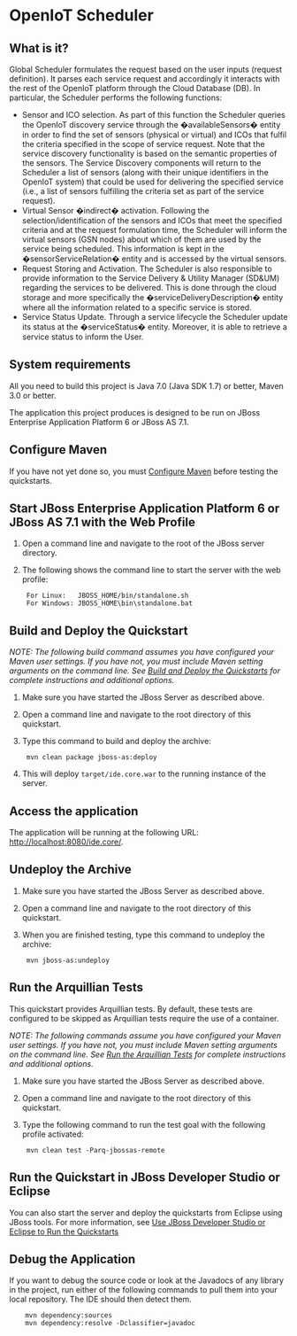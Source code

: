 OpenIoT Scheduler
=================

What is it?
-----------
Global Scheduler formulates the request based on the user inputs (request definition). It parses each service request and accordingly it interacts with the rest of the OpenIoT platform through the Cloud Database (DB). In particular, the Scheduler performs the following functions:
* Sensor and ICO selection. As part of this function the Scheduler queries the OpenIoT discovery service through the �availableSensors� entity in order to find the set of sensors (physical or virtual) and ICOs that fulfil the criteria specified in the scope of service request. Note that the service discovery functionality is based on the semantic properties of the sensors.  The Service Discovery components will return to the Scheduler a list of sensors (along with their unique identifiers in the OpenIoT system) that could be used for delivering the specified service (i.e., a list of sensors fulfilling the criteria set as part of the service request).
* Virtual Sensor �indirect� activation. Following the selection/identification of the sensors and ICOs that meet the specified criteria and at the request formulation time, the Scheduler will inform the virtual sensors (GSN nodes) about which of them are used by the service being scheduled. This information is kept in the �sensorServiceRelation� entity and is accessed by the virtual sensors.
* Request Storing and Activation. The Scheduler is also responsible to provide information to the Service Delivery & Utility Manager (SD&UM) regarding the services to be delivered. This is done through the cloud storage and more specifically the �serviceDeliveryDescription� entity where all the information related to a specific service is stored. 
* Service Status Update. Through a service lifecycle the Scheduler update its status at the �serviceStatus� entity. Moreover, it is able to retrieve a service status to inform the User. 



System requirements
-------------------

All you need to build this project is Java 7.0 (Java SDK 1.7) or better, Maven 3.0 or better.

The application this project produces is designed to be run on JBoss Enterprise Application Platform 6 or JBoss AS 7.1. 

 
Configure Maven
---------------

If you have not yet done so, you must [Configure Maven](../README.md#mavenconfiguration) before testing the quickstarts.


Start JBoss Enterprise Application Platform 6 or JBoss AS 7.1 with the Web Profile
-------------------------

1. Open a command line and navigate to the root of the JBoss server directory.
2. The following shows the command line to start the server with the web profile:

        For Linux:   JBOSS_HOME/bin/standalone.sh
        For Windows: JBOSS_HOME\bin\standalone.bat

 
Build and Deploy the Quickstart
-------------------------

_NOTE: The following build command assumes you have configured your Maven user settings. If you have not, you must include Maven setting arguments on the command line. See [Build and Deploy the Quickstarts](../README.md#buildanddeploy) for complete instructions and additional options._

1. Make sure you have started the JBoss Server as described above.
2. Open a command line and navigate to the root directory of this quickstart.
3. Type this command to build and deploy the archive:

        mvn clean package jboss-as:deploy

4. This will deploy `target/ide.core.war` to the running instance of the server.
 

Access the application 
---------------------

The application will be running at the following URL: <http://localhost:8080/ide.core/>.


Undeploy the Archive
--------------------

1. Make sure you have started the JBoss Server as described above.
2. Open a command line and navigate to the root directory of this quickstart.
3. When you are finished testing, type this command to undeploy the archive:

        mvn jboss-as:undeploy


Run the Arquillian Tests 
-------------------------

This quickstart provides Arquillian tests. By default, these tests are configured to be skipped as Arquillian tests require the use of a container. 

_NOTE: The following commands assume you have configured your Maven user settings. If you have not, you must include Maven setting arguments on the command line. See [Run the Arquillian Tests](../README.md#arquilliantests) for complete instructions and additional options._

1. Make sure you have started the JBoss Server as described above.
2. Open a command line and navigate to the root directory of this quickstart.
3. Type the following command to run the test goal with the following profile activated:

        mvn clean test -Parq-jbossas-remote 


Run the Quickstart in JBoss Developer Studio or Eclipse
-------------------------------------
You can also start the server and deploy the quickstarts from Eclipse using JBoss tools. For more information, see [Use JBoss Developer Studio or Eclipse to Run the Quickstarts](../README.md#useeclipse) 


Debug the Application
------------------------------------

If you want to debug the source code or look at the Javadocs of any library in the project, run either of the following commands to pull them into your local repository. The IDE should then detect them.

        mvn dependency:sources
        mvn dependency:resolve -Dclassifier=javadoc

